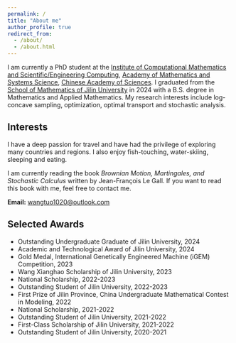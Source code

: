 ```yaml
---
permalink: /
title: "About me"
author_profile: true
redirect_from: 
  - /about/
  - /about.html
---
```




I am currently a PhD student at the [Institute of Computational Mathematics and Scientific/Engineering Computing](https://icmsec.cc.ac.cn/), [Academy of Mathematics and Systems Science](http://www.amss.ac.cn/), [Chinese Academy of Sciences](https://www.cas.ac.cn/). I graduated from the [School of Mathematics of Jilin University](https://math.jlu.edu.cn/) in 2024 with a B.S. degree in Mathematics and Applied Mathematics. My research interests include log-concave sampling, optimization, optimal transport and stochastic analysis.

## Interests
I have a deep passion for travel and have had the privilege of exploring many countries and regions. I also enjoy fish-touching, water-skiing, sleeping and eating.

I am currently reading the book *Brownian Motion, Martingales, and Stochastic Calculus* written by Jean-François Le Gall. If you want to read this book with me, feel free to contact me.

**Email:** wangtuo1020@outlook.com

## Selected Awards

- Outstanding Undergraduate Graduate of Jilin University, 2024
- Academic and Technological Award of Jilin University, 2024
- Gold Medal, International Genetically Engineered Machine (iGEM) Competition, 2023
- Wang Xianghao Scholarship of Jilin University, 2023
- National Scholarship, 2022-2023
- Outstanding Student of Jilin University, 2022-2023
- First Prize of Jilin Province, China Undergraduate Mathematical Contest in Modeling, 2022
- National Scholarship, 2021-2022
- Outstanding Student of Jilin University, 2021-2022
- First-Class Scholarship of Jilin University, 2021-2022
- Outstanding Student of Jilin University, 2020-2021






